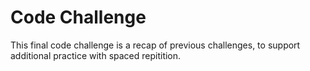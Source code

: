 # Code Challenge

This final code challenge is a recap of previous challenges, to support additional practice with spaced repitition. 
